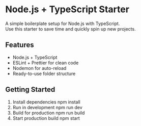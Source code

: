 # Node.js + TypeScript Starter

A simple boilerplate setup for Node.js with TypeScript.  
Use this starter to save time and quickly spin up new projects.

## Features

- Node.js + TypeScript
- ESLint + Prettier for clean code
- Nodemon for auto-reload
- Ready-to-use folder structure

## Getting Started

1. Install dependencies
   npm install
2. Run in development
   npm run dev
3. Build for production
   npm run build
4. Start production build
   npm start
